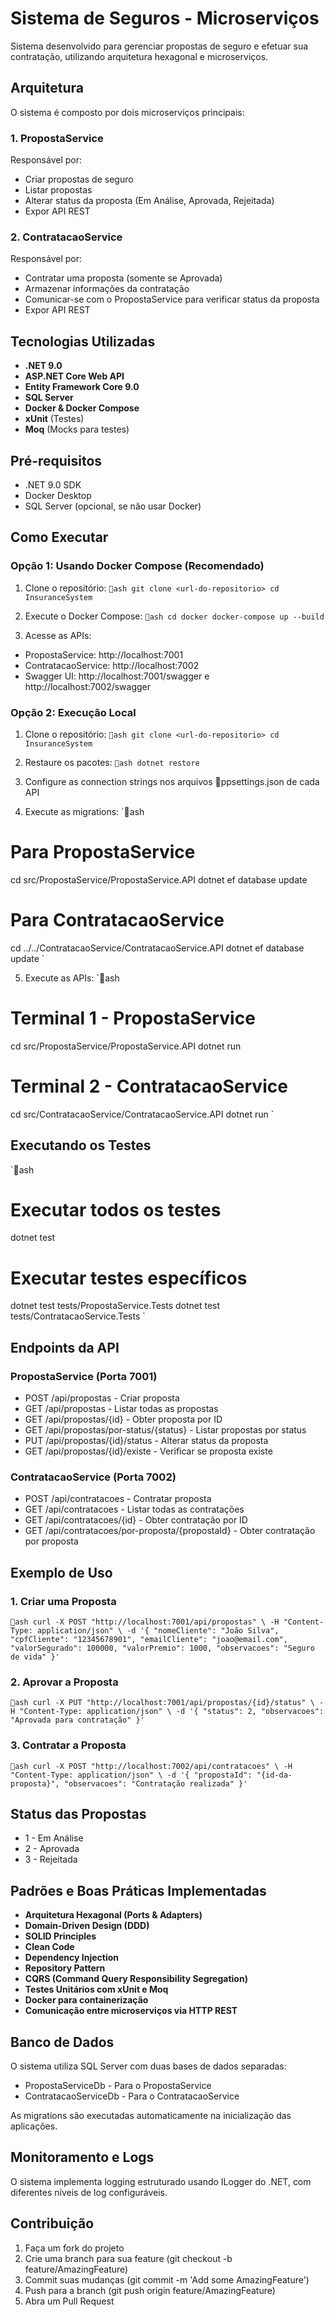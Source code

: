 # Sistema de Seguros - Microserviços

Sistema desenvolvido para gerenciar propostas de seguro e efetuar sua contratação, utilizando arquitetura hexagonal e microserviços.

## Arquitetura

O sistema é composto por dois microserviços principais:

### 1. PropostaService
Responsável por:
- Criar propostas de seguro
- Listar propostas
- Alterar status da proposta (Em Análise, Aprovada, Rejeitada)
- Expor API REST

### 2. ContratacaoService
Responsável por:
- Contratar uma proposta (somente se Aprovada)
- Armazenar informações da contratação
- Comunicar-se com o PropostaService para verificar status da proposta
- Expor API REST

## Tecnologias Utilizadas

- **.NET 9.0**
- **ASP.NET Core Web API**
- **Entity Framework Core 9.0**
- **SQL Server**
- **Docker & Docker Compose**
- **xUnit** (Testes)
- **Moq** (Mocks para testes)

## Pré-requisitos

- .NET 9.0 SDK
- Docker Desktop
- SQL Server (opcional, se não usar Docker)

## Como Executar

### Opção 1: Usando Docker Compose (Recomendado)

1. Clone o repositório:
`ash
git clone <url-do-repositorio>
cd InsuranceSystem
`

2. Execute o Docker Compose:
`ash
cd docker
docker-compose up --build
`

3. Acesse as APIs:
- PropostaService: http://localhost:7001
- ContratacaoService: http://localhost:7002
- Swagger UI: http://localhost:7001/swagger e http://localhost:7002/swagger

### Opção 2: Execução Local

1. Clone o repositório:
`ash
git clone <url-do-repositorio>
cd InsuranceSystem
`

2. Restaure os pacotes:
`ash
dotnet restore
`

3. Configure as connection strings nos arquivos ppsettings.json de cada API

4. Execute as migrations:
`ash
# Para PropostaService
cd src/PropostaService/PropostaService.API
dotnet ef database update

# Para ContratacaoService
cd ../../ContratacaoService/ContratacaoService.API
dotnet ef database update
`

5. Execute as APIs:
`ash
# Terminal 1 - PropostaService
cd src/PropostaService/PropostaService.API
dotnet run

# Terminal 2 - ContratacaoService
cd src/ContratacaoService/ContratacaoService.API
dotnet run
`

## Executando os Testes

`ash
# Executar todos os testes
dotnet test

# Executar testes específicos
dotnet test tests/PropostaService.Tests
dotnet test tests/ContratacaoService.Tests
`

## Endpoints da API

### PropostaService (Porta 7001)

- POST /api/propostas - Criar proposta
- GET /api/propostas - Listar todas as propostas
- GET /api/propostas/{id} - Obter proposta por ID
- GET /api/propostas/por-status/{status} - Listar propostas por status
- PUT /api/propostas/{id}/status - Alterar status da proposta
- GET /api/propostas/{id}/existe - Verificar se proposta existe

### ContratacaoService (Porta 7002)

- POST /api/contratacoes - Contratar proposta
- GET /api/contratacoes - Listar todas as contratações
- GET /api/contratacoes/{id} - Obter contratação por ID
- GET /api/contratacoes/por-proposta/{propostaId} - Obter contratação por proposta

## Exemplo de Uso

### 1. Criar uma Proposta

`ash
curl -X POST "http://localhost:7001/api/propostas" \
  -H "Content-Type: application/json" \
  -d '{
    "nomeCliente": "João Silva",
    "cpfCliente": "12345678901",
    "emailCliente": "joao@email.com",
    "valorSegurado": 100000,
    "valorPremio": 1000,
    "observacoes": "Seguro de vida"
  }'
`

### 2. Aprovar a Proposta

`ash
curl -X PUT "http://localhost:7001/api/propostas/{id}/status" \
  -H "Content-Type: application/json" \
  -d '{
    "status": 2,
    "observacoes": "Aprovada para contratação"
  }'
`

### 3. Contratar a Proposta

`ash
curl -X POST "http://localhost:7002/api/contratacoes" \
  -H "Content-Type: application/json" \
  -d '{
    "propostaId": "{id-da-proposta}",
    "observacoes": "Contratação realizada"
  }'
`

## Status das Propostas

- 1 - Em Análise
- 2 - Aprovada
- 3 - Rejeitada

## Padrões e Boas Práticas Implementadas

- **Arquitetura Hexagonal (Ports & Adapters)**
- **Domain-Driven Design (DDD)**
- **SOLID Principles**
- **Clean Code**
- **Dependency Injection**
- **Repository Pattern**
- **CQRS (Command Query Responsibility Segregation)**
- **Testes Unitários com xUnit e Moq**
- **Docker para containerização**
- **Comunicação entre microserviços via HTTP REST**

## Banco de Dados

O sistema utiliza SQL Server com duas bases de dados separadas:
- PropostaServiceDb - Para o PropostaService
- ContratacaoServiceDb - Para o ContratacaoService

As migrations são executadas automaticamente na inicialização das aplicações.

## Monitoramento e Logs

O sistema implementa logging estruturado usando ILogger do .NET, com diferentes níveis de log configuráveis.

## Contribuição

1. Faça um fork do projeto
2. Crie uma branch para sua feature (git checkout -b feature/AmazingFeature)
3. Commit suas mudanças (git commit -m 'Add some AmazingFeature')
4. Push para a branch (git push origin feature/AmazingFeature)
5. Abra um Pull Request
